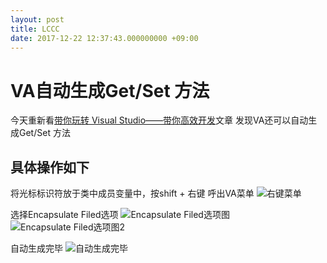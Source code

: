 ```yaml
---
layout: post
title: LCCC
date: 2017-12-22 12:37:43.000000000 +09:00
---
```


# VA自动生成Get/Set 方法
今天重新看[带你玩转 Visual Studio——带你高效开发](http://wiki.jikexueyuan.com/project/visual-studio/7.html)文章 发现VA还可以自动生成Get/Set 方法

## 具体操作如下

将光标标识符放于类中成员变量中，按shift + 右键 呼出VA菜单
![右键菜单](http://upload-images.jianshu.io/upload_images/5865351-f7508f67a087f761.png?imageMogr2/auto-orient/strip%7CimageView2/2/w/1240)

选择Encapsulate Filed选项
![Encapsulate Filed选项图](http://upload-images.jianshu.io/upload_images/5865351-73cab747dedb29b3.png?imageMogr2/auto-orient/strip%7CimageView2/2/w/1240)
![Encapsulate Filed选项图2](http://upload-images.jianshu.io/upload_images/5865351-2fbfe9efcd158d27.png?imageMogr2/auto-orient/strip%7CimageView2/2/w/1240)

自动生成完毕
![自动生成完毕](http://upload-images.jianshu.io/upload_images/5865351-8d9a91ddb7372cc5.png?imageMogr2/auto-orient/strip%7CimageView2/2/w/1240)
